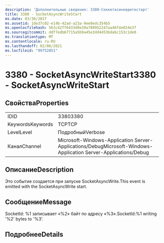 ```yaml
---
description: 'Дополнительные сведения: 3380-Соккетасинквритестарт'
title: 3380 - SocketAsyncWriteStart
ms.date: 03/30/2017
ms.assetid: 1de37c02-e14b-42ad-a23a-9ee8edc354b5
ms.openlocfilehash: 563c42ff6433d9e39a789952247aa46f4e024e3f
ms.sourcegitcommit: ddf7edb67715a5b9a45e3dd44536dabc153c1de0
ms.translationtype: MT
ms.contentlocale: ru-RU
ms.lasthandoff: 02/06/2021
ms.locfileid: "99752851"
---
```

# <a name="3380---socketasyncwritestart"></a><span data-ttu-id="3ec80-103">3380 - SocketAsyncWriteStart</span><span class="sxs-lookup"><span data-stu-id="3ec80-103">3380 - SocketAsyncWriteStart</span></span>

## <a name="properties"></a><span data-ttu-id="3ec80-104">Свойства</span><span class="sxs-lookup"><span data-stu-id="3ec80-104">Properties</span></span>  
  
|||  
|-|-|  
|<span data-ttu-id="3ec80-105">ID</span><span class="sxs-lookup"><span data-stu-id="3ec80-105">ID</span></span>|<span data-ttu-id="3ec80-106">3380</span><span class="sxs-lookup"><span data-stu-id="3ec80-106">3380</span></span>|  
|<span data-ttu-id="3ec80-107">Keywords</span><span class="sxs-lookup"><span data-stu-id="3ec80-107">Keywords</span></span>|<span data-ttu-id="3ec80-108">TCP</span><span class="sxs-lookup"><span data-stu-id="3ec80-108">TCP</span></span>|  
|<span data-ttu-id="3ec80-109">Level</span><span class="sxs-lookup"><span data-stu-id="3ec80-109">Level</span></span>|<span data-ttu-id="3ec80-110">Подробный</span><span class="sxs-lookup"><span data-stu-id="3ec80-110">Verbose</span></span>|  
|<span data-ttu-id="3ec80-111">Канал</span><span class="sxs-lookup"><span data-stu-id="3ec80-111">Channel</span></span>|<span data-ttu-id="3ec80-112">Microsoft-Windows-Application Server-Applications/Debug</span><span class="sxs-lookup"><span data-stu-id="3ec80-112">Microsoft-Windows-Application Server-Applications/Debug</span></span>|  
  
## <a name="description"></a><span data-ttu-id="3ec80-113">Описание</span><span class="sxs-lookup"><span data-stu-id="3ec80-113">Description</span></span>  

 <span data-ttu-id="3ec80-114">Это событие создается при запуске SocketAsyncWrite.</span><span class="sxs-lookup"><span data-stu-id="3ec80-114">This event is emitted with the SocketAsyncWrite start.</span></span>  
  
## <a name="message"></a><span data-ttu-id="3ec80-115">Сообщение</span><span class="sxs-lookup"><span data-stu-id="3ec80-115">Message</span></span>  

 <span data-ttu-id="3ec80-116">SocketId: %1 записывает «%2» байт по адресу «%3».</span><span class="sxs-lookup"><span data-stu-id="3ec80-116">SocketId:%1 writing '%2' bytes to '%3'.</span></span>  
  
## <a name="details"></a><span data-ttu-id="3ec80-117">Подробнее</span><span class="sxs-lookup"><span data-stu-id="3ec80-117">Details</span></span>
